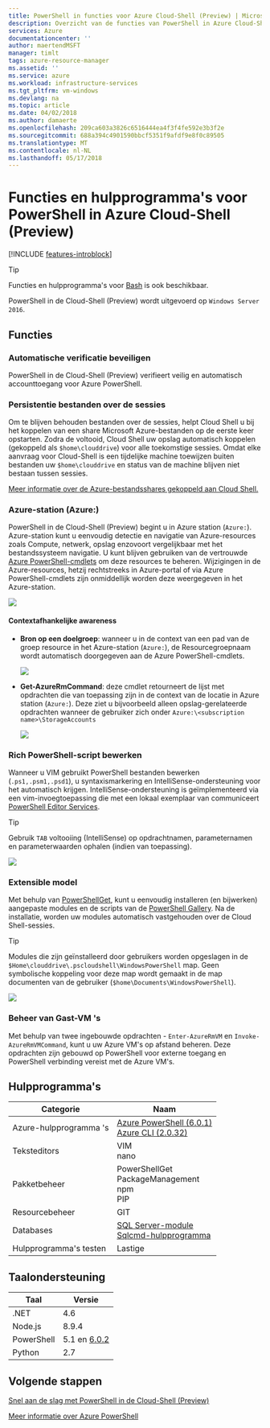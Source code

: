 ```yaml
---
title: PowerShell in functies voor Azure Cloud-Shell (Preview) | Microsoft Docs
description: Overzicht van de functies van PowerShell in Azure Cloud-Shell
services: Azure
documentationcenter: ''
author: maertendMSFT
manager: timlt
tags: azure-resource-manager
ms.assetid: ''
ms.service: azure
ms.workload: infrastructure-services
ms.tgt_pltfrm: vm-windows
ms.devlang: na
ms.topic: article
ms.date: 04/02/2018
ms.author: damaerte
ms.openlocfilehash: 209ca603a3826c6516444ea4f3f4fe592e3b3f2e
ms.sourcegitcommit: 688a394c4901590bbcf5351f9afdf9e8f0c89505
ms.translationtype: MT
ms.contentlocale: nl-NL
ms.lasthandoff: 05/17/2018
---
```

# <a name="features--tools-for-powershell-in-azure-cloud-shell-preview"></a>Functies en hulpprogramma's voor PowerShell in Azure Cloud-Shell (Preview)

[!INCLUDE [features-introblock](../../includes/cloud-shell-features-introblock.md)]

> [!TIP]
> Functies en hulpprogramma's voor [Bash](features.md) is ook beschikbaar.

PowerShell in de Cloud-Shell (Preview) wordt uitgevoerd op `Windows Server 2016`.

## <a name="features"></a>Functies

### <a name="secure-automatic-authentication"></a>Automatische verificatie beveiligen

PowerShell in de Cloud-Shell (Preview) verifieert veilig en automatisch accounttoegang voor Azure PowerShell.

### <a name="files-persistence-across-sessions"></a>Persistentie bestanden over de sessies

Om te blijven behouden bestanden over de sessies, helpt Cloud Shell u bij het koppelen van een share Microsoft Azure-bestanden op de eerste keer opstarten.
Zodra de voltooid, Cloud Shell uw opslag automatisch koppelen (gekoppeld als `$home\clouddrive`) voor alle toekomstige sessies.
Omdat elke aanvraag voor Cloud-Shell is een tijdelijke machine toewijzen buiten bestanden uw `$home\clouddrive` en status van de machine blijven niet bestaan tussen sessies.

[Meer informatie over de Azure-bestandsshares gekoppeld aan Cloud Shell.](persisting-shell-storage-powershell.md)

### <a name="azure-drive-azure"></a>Azure-station (Azure:)

PowerShell in de Cloud-Shell (Preview) begint u in Azure station (`Azure:`).
Azure-station kunt u eenvoudig detectie en navigatie van Azure-resources zoals Compute, netwerk, opslag enzovoort vergelijkbaar met het bestandssysteem navigatie.
U kunt blijven gebruiken van de vertrouwde [Azure PowerShell-cmdlets](https://docs.microsoft.com/powershell/azure) om deze resources te beheren.
Wijzigingen in de Azure-resources, hetzij rechtstreeks in Azure-portal of via Azure PowerShell-cmdlets zijn onmiddellijk worden deze weergegeven in het Azure-station.

![](media/features-powershell/azure-drive.png)

#### <a name="contextual-awareness"></a>Contextafhankelijke awareness
- **Bron op een doelgroep**: wanneer u in de context van een pad van de groep resource in het Azure-station (`Azure:`), de Resourcegroepnaam wordt automatisch doorgegeven aan de Azure PowerShell-cmdlets.

    ![](media/features-powershell/resource-group-autocomplete.png)

- **Get-AzureRmCommand**: deze cmdlet retourneert de lijst met opdrachten die van toepassing zijn in de context van de locatie in Azure station (`Azure:`). Deze ziet u bijvoorbeeld alleen opslag-gerelateerde opdrachten wanneer de gebruiker zich onder `Azure:\<subscription name>\StorageAccounts`

    ![](media/features-powershell/get-azurermcommand.png)

### <a name="rich-powershell-script-editing"></a>Rich PowerShell-script bewerken

Wanneer u VIM gebruikt PowerShell bestanden bewerken (`.ps1,.psm1,.psd1`), u syntaxismarkering en IntelliSense-ondersteuning voor het automatisch krijgen.
IntelliSense-ondersteuning is geïmplementeerd via een vim-invoegtoepassing die met een lokaal exemplaar van communiceert [PowerShell Editor Services](https://github.com/PowerShell/PowerShellEditorServices).

> [!TIP]
> Gebruik `TAB` voltooiing (IntelliSense) op opdrachtnamen, parameternamen en parameterwaarden ophalen (indien van toepassing).

![](media/features-powershell/powershell-editing-vim.png)

### <a name="extensible-model"></a>Extensible model

Met behulp van [PowerShellGet](https://docs.microsoft.com/powershell/module/powershellget), kunt u eenvoudig installeren (en bijwerken) aangepaste modules en de scripts van de [PowerShell Gallery](https://www.powershellgallery.com).
Na de installatie, worden uw modules automatisch vastgehouden over de Cloud Shell-sessies.

> [!TIP]
> Modules die zijn geïnstalleerd door gebruikers worden opgeslagen in de `$Home\clouddrive\.pscloudshell\WindowsPowerShell` map. Geen symbolische koppeling voor deze map wordt gemaakt in de map documenten van de gebruiker (`$home\Documents\WindowsPowerShell`).

![](media/features-powershell/powershellget-module.png)

### <a name="management-of-guest-vms"></a>Beheer van Gast-VM 's

Met behulp van twee ingebouwde opdrachten - `Enter-AzureRmVM` en `Invoke-AzureRmVMCommand`, kunt u uw Azure VM's op afstand beheren.
Deze opdrachten zijn gebouwd op PowerShell voor externe toegang en PowerShell verbinding vereist met de Azure VM's.

## <a name="tools"></a>Hulpprogramma's

|**Categorie**    |**Naam**                                 |
|----------------|-----------------------------------------|
|Azure-hulpprogramma 's     |[Azure PowerShell (6.0.1)](https://docs.microsoft.com/powershell/azure/overview)<br> [Azure CLI (2.0.32)](https://docs.microsoft.com/cli/azure)|
|Teksteditors    |VIM<br> nano                             |
|Pakketbeheer |PowerShellGet<br> PackageManagement<br> npm<br> PIP |
|Resourcebeheer  |GIT                                      |
|Databases       |[SQL Server-module](https://www.powershellgallery.com/packages/SqlServer)<br> [Sqlcmd-hulpprogramma](https://docs.microsoft.com/sql/tools/sqlcmd-utility)      |
|Hulpprogramma's testen      |Lastige                                   |

## <a name="language-support"></a>Taalondersteuning

|**Taal**|**Versie**|
|------------|-----------|
|.NET        |4.6        |
|Node.js     |8.9.4       |
|PowerShell  |5.1 en [6.0.2](https://github.com/PowerShell/powershell/releases)       |
|Python      |2.7        |

## <a name="next-steps"></a>Volgende stappen

[Snel aan de slag met PowerShell in de Cloud-Shell (Preview)](quickstart-powershell.md)

[Meer informatie over Azure PowerShell](https://docs.microsoft.com/powershell/azure/)
